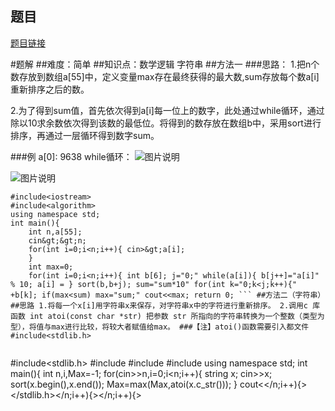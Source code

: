 ## 题目
[题目链接](https://www.nowcoder.com/practice/4f356b0618d14737a6f3782771bb4079?tpId=182&tqId=138056&sourceUrl=/exam/oj&channenl=wgithub&fromPut=wgithub)

#题解
##难度：简单
##知识点：数学逻辑 字符串
##方法一
###思路：
1.把n个数存放到数组a[55]中，定义变量max存在最终获得的最大数,sum存放每个数a[i]重新排序之后的数。

2.为了得到sum值，首先依次得到a[i]每一位上的数字，此处通过while循环，通过除以10求余数依次得到该数的最低位。将得到的数存放在数组b中，采用sort进行排序，再通过一层循环得到数字sum。

###例
a[0]: 9638
while循环：
![图片说明](https://uploadfiles.nowcoder.com/images/20200530/735510_1590852310725_4A47A0DB6E60853DEDFCFDF08A5CA249 "图片标题") 

![图片说明](https://uploadfiles.nowcoder.com/images/20200530/735510_1590852389682_4A47A0DB6E60853DEDFCFDF08A5CA249 "图片标题") 


```
#include<iostream>
#include<algorithm>
using namespace std;
int main(){
	int n,a[55];
	cin&gt;&gt;n;
	for(int i=0;i<n;i++){ cin>&gt;a[i];
	}
	int max=0;
	for(int i=0;i<n;i++){ int b[6]; j="0;" while(a[i]){ b[j++]="a[i]" % 10; a[i] = } sort(b,b+j); sum="sum*10" for(int k="0;k<j;k++){" +b[k]; if(max<sum) max="sum;" cout<<max; return 0; ``` ##方法二（字符串） ##思路 1.将每一个x[i]用字符串x来保存，对字符串x中的字符进行重新排序。 2.调用c 库函数 int atoi(const char *str) 把参数 str 所指向的字符串转换为一个整数（类型为 型），将值与max进行比较，将较大者赋值给max。 ###【注】atoi()函数需要引入都文件#include<stdlib.h>


```
#include<stdlib.h>
#include<iostream>
#include<string>
#include<algorithm>
using namespace std;
int main(){
    int n,i,Max=-1;
    for(cin&gt;&gt;n,i=0;i<n;i++){ string x; cin>&gt;x;
		sort(x.begin(),x.end());
        Max=max(Max,atoi(x.c_str()));
    }
    cout&lt;</n;i++){></algorithm></string></iostream></stdlib.h></n;i++){></n;i++){></algorithm></iostream>